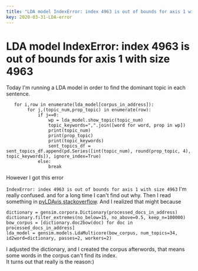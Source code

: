 ```yaml
---
title: "LDA model IndexError: index 4963 is out of bounds for axis 1 with size 4963"
key: 2020-03-31-LDA-error
---
```


# LDA model IndexError: index 4963 is out of bounds for axis 1 with size 4963

Today I'm running a LDA model in order to find the dominant topic in each sentence.

```
   for i,row in enumerate(lda_model[corpus_in_address]):
        for j,(topic_num,prop_topic) in enumerate(row):
            if j==0:
                wp = lda_model.show_topic(topic_num)
                topic_keywords=",".join([word for word, prop in wp])
                print(topic_num)
                print(prop_topic)
                print(topic_keywords)
                sent_topics_df = sent_topics_df.append(pd.Series([int(topic_num), round(prop_topic, 4), topic_keywords]), ignore_index=True)
            else:
                break
```
However I got this error

`
IndexError: index 4963 is out of bounds for axis 1 with size 4963
`
I'm really confused. and for a long time I can't find out why. Then I read something in [pyLDAvis](https://github.com/bmabey/pyLDAvis/issues/72),[stackoverflow](https://stackoverflow.com/questions/26812617/index-error-when-running-lda-in-gensim). And I realized that might because

```
dictionary = gensim.corpora.Dictionary(processed_docs_in_address)
dictionary.filter_extremes(no_below=15, no_above=0.5, keep_n=100000)
bow_corpus = [dictionary.doc2bow(doc) for doc in processed_docs_in_address]
lda_model = gensim.models.LdaMulticore(bow_corpus, num_topics=34, id2word=dictionary, passes=2, workers=2)

```

I adjusted the dictionary, and I created the corpus afterwords, that means some words in the corpus can't find its index.  
It turns out that really is the reason:)
